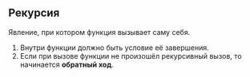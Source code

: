 ## Рекурсия

Явление, при котором функция вызывает саму себя.

1. Внутри функции должно быть условие её завершения.
2. Если при вызове функции не произошёл рекурсивный вызов, то начинается **обратный ход**.